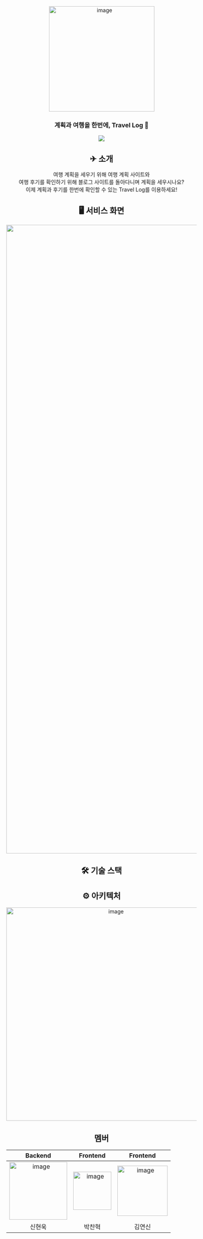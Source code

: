 <div align="center">
<img width="279" alt="image" src="https://github.com/2023OpenSourceProject/project/assets/99214190/41abcef2-726e-4172-ba15-21683cc727b5">

  
### 계획과 여행을 한번에, Travel Log 🚗
  
[<img src="https://img.shields.io/badge/-dallog.me-important?style=flat&logo=google-chrome&logoColor=white" />](https://travellog.site)

## ✈ 소개
여행 계획을 세우기 위해 여행 계획 사이트와 <br>
여행 후기를 확인하기 위해 블로그 사이트를 돌아다니며 계획을 세우시나요?<br>
이제 계획과 후기를 한번에 확인할 수 있는 Travel Log를 이용하세요!
## 🖥 서비스 화면
<img width="1665" alt="image" src="https://github.com/2023OpenSourceProject/project/assets/99214190/8702d79e-8936-49c8-94dd-1c5599bfe6d6">

## 🛠 기술 스택

## ⚙️ 아키텍처
<img width="565" alt="image" src="https://github.com/2023OpenSourceProject/project/assets/99214190/2bd66c99-f28a-422c-b1ad-5e26665392de">

## 멤버
|                   Backend                    |                      Frontend                       |                     Frontend                      |
| :------------------------------------------: | :------------------------------------------------: | :----------------------------------------------: | 
| <img width="153" alt="image" src="https://github.com/2023OpenSourceProject/project/assets/99214190/971b09bb-2581-4068-afb9-fdbf764235bb">| <img width="101" alt="image" src="https://github.com/2023OpenSourceProject/project/assets/99214190/0445db5b-4558-4370-8c0b-b59acd2bcbf7">| <img width="133" alt="image" src="https://github.com/2023OpenSourceProject/project/assets/99214190/07cd8624-f82f-4818-9ca2-cb50d84d9ef0">|
|  신현욱  |  박찬혁  |  김연신  |
